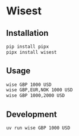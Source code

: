 # Wisest

## Installation

```sh
pip install pipx
pipx install wisest
```

## Usage

```sh
wise GBP 1000 USD
wise GBP,EUR,NOK 1000 USD
wise GBP 1000,2000 USD
```

## Development

```sh
uv run wise GBP 1000 USD
```
